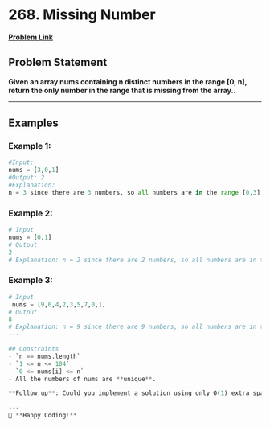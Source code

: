 # 268. Missing Number

[**Problem Link**](https://leetcode.com/problems/missing-number/description/)

## Problem Statement
**Given an array nums containing n distinct numbers in the range [0, n], return the only number in the range that is missing from the array.**.

---

## Examples

### Example 1:
```python
#Input:
nums = [3,0,1]
#Output: 2
#Explanation:
n = 3 since there are 3 numbers, so all numbers are in the range [0,3]. 2 is the missing number in the range since it does not appear in nums.
```

### Example 2:
```python
# Input
nums = [0,1]
# Output
2
# Explanation: n = 2 since there are 2 numbers, so all numbers are in the range [0,2]. 2 is the missing number in the range since it does not appear in nums.
```

### Example 3:
```python
# Input
 nums = [9,6,4,2,3,5,7,0,1]
# Output
8
# Explanation: n = 9 since there are 9 numbers, so all numbers are in the range [0,9]. 8 is the missing number in the range since it does not appear in nums.
---

## Constraints
- `n == nums.length`
- `1 <= n <= 104`
- `0 <= nums[i] <= n`
- All the numbers of nums are **unique**.

**Follow up**: Could you implement a solution using only O(1) extra space complexity and O(n) runtime complexity?

---
🚀 **Happy Coding!**

